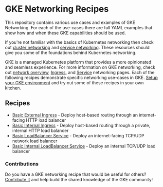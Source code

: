 # GKE Networking Recipes

This repository contains various use cases and examples of GKE Networking. For each of the use-cases there are full YAML examples that show how and when these GKE capabilities should be used.

If you're not familiar with the basics of Kubernetes networking then check out [cluster networking](https://kubernetes.io/docs/concepts/cluster-administration/networking/) and [service networking](https://kubernetes.io/docs/concepts/services-networking/). These resources should give you some of the foundations behind Kubernetes networking.

GKE is a managed Kubernetes platform that provides a more opinionated and seamless experience. For more information on GKE networking, check out [network overview](https://cloud.google.com/kubernetes-engine/docs/concepts/network-overview), [Ingress](https://cloud.google.com/kubernetes-engine/docs/concepts/ingress), and [Service](https://cloud.google.com/kubernetes-engine/docs/how-to/exposing-apps) networking pages. Each of the following recipes demonstrate specific networking use-cases in GKE. [Setup your GKE environment](./cluster-setup.md) and try out some of these recipes in your own kitchen.

## Recipes

- [Basic External Ingress](./ingress/external-ingress-basic) - Deploy host-based routing through an internet-facing HTTP load balancer
- [Basic Internal Ingress](./ingress/internal-ingress-basic) - Deploy host-based routing through a private, internal HTTP load balancer
- [Basic LoadBalancer Service](./services/external-lb-service) - Deploy an internet-facing TCP/UDP network load balancer
- [Basic Internal LoadBalancer Service](./services/internal-lb-service) - Deploy an internal TCP/UDP load balancer


### Contributions

Do you have a GKE networking recipe that would be useful for others? [Contribute it](CONTRIBUTING.md) and help build the shared knowledge of the GKE community!
